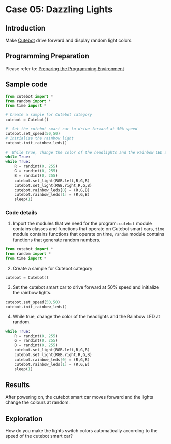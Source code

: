 # Case 05: Dazzling Lights
## Introduction
Make [Cutebot](https://www.elecfreaks.com/elecfreaks-pico-ed-smart-cutebot-kit-without-pico-ed-board.html) drive forward and display random light colors.
## Programming Preparation
Please refer to: [Preparing the Programming Environment](https://www.yuque.com/elecfreaks-learn/picoed/gccnpl)
## Sample code
```python
from cutebot import *
from random import *
from time import *

# Create a sample for Cutebot category
cutebot = Cutebot()    

#  Set the cutebot smart car to drive forward at 50% speed
cutebot.set_speed(50,50)
# Initialize the rainbow light
cutebot.init_rainbow_leds()

#  While true, change the color of the headlights and the Rainbow LED at random. 
while True:
while True:
    R = randint(0, 255)
    G = randint(0, 255)
    B = randint(0, 255)
    cutebot.set_light(RGB.left,R,G,B)
    cutebot.set_light(RGB.right,R,G,B)
    cutebot.rainbow_leds[0] = (R,G,B)
    cutebot.rainbow_leds[1] = (R,G,B)
    sleep(1)
```
###  Code details

1. Import the modules that we need for the program: `cutebot` module contains classes and functions that operate on Cutebot smart cars, `time` module contains functions that operate on time, `random` module contains functions that generate random numbers.
```python
from cutebot import *
from random import *
from time import *
```

2. Create a sample for Cutebot category
```python
cutebot = Cutebot()
```

3. Set the cutebot smart car to drive forward at 50% speed and initialize the rainbow lights.
```python
cutebot.set_speed(50,50)
cutebot.init_rainbow_leds()
```

4. While true, change the color of the headlights and the Rainbow LED at random.
```python
while True:
    R = randint(0, 255)
    G = randint(0, 255)
    B = randint(0, 255)
    cutebot.set_light(RGB.left,R,G,B)
    cutebot.set_light(RGB.right,R,G,B)
    cutebot.rainbow_leds[0] = (R,G,B)
    cutebot.rainbow_leds[1] = (R,G,B)
    sleep(1)
```
## Results
After powering on, the cutebot smart car moves forward and the lights change the colours at random. 
## Exploration
How do you make the lights switch colors automatically according to the speed of the cutebot smart car?
